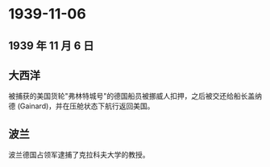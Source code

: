 # 1939-11-06

## 1939 年 11 月 6 日

## 大西洋

被捕获的美国货轮"弗林特城号"的德国船员被挪威人扣押，之后被交还给船长盖纳德
(Gainard)，并在压舱状态下航行返回美国。

## 波兰

波兰德国占领军逮捕了克拉科夫大学的教授。

